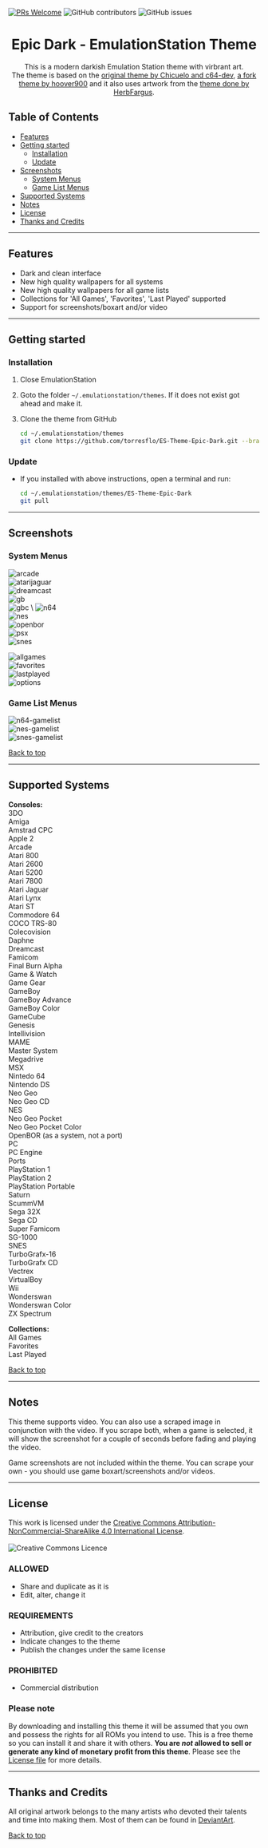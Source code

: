 [![PRs Welcome](https://img.shields.io/badge/PRs-welcome-brightgreen.svg)](http://makeapullrequest.com)
![GitHub contributors](https://img.shields.io/github/contributors/torresflo/ES-Theme-Epic-Dark.svg)
![GitHub issues](https://img.shields.io/github/issues/torresflo/ES-Theme-Epic-Dark.svg)

<p align="center">
  <h1 align="center">Epic Dark - EmulationStation Theme</h3>

  <p align="center">
    This is a modern darkish Emulation Station theme with virbrant art.
    <br />
    The theme is based on the <a href="https://github.com/c64-dev/es-theme-epicnoir">original theme by Chicuelo and c64-dev</a>, <a href="https://github.com/hoover900/Not-so-Epic">a fork theme by hoover900</a> and it also uses artwork from the <a href="https://github.com/HerbFargus/es-theme-tronkyfran">theme done by HerbFargus</a>.
  </p>
</p>

## Table of Contents

* [Features](#features)
* [Getting started](#getting-started)
  * [Installation](#installation)
  * [Update](#update)
* [Screenshots](#screenshots)
  * [System Menus](#system-menus)
  * [Game List Menus](#game-list-menus)
* [Supported Systems](#supported-systems)
* [Notes](#notes)
* [License](#license)
* [Thanks and Credits](#thanks-and-credits)

---

## Features

- Dark and clean interface
- New high quality wallpapers for all systems
- New high quality wallpapers for all game lists
- Collections for 'All Games', 'Favorites', 'Last Played' supported
- Support for screenshots/boxart and/or video

---

## Getting started

### Installation

1. Close EmulationStation

2. Goto the folder `~/.emulationstation/themes`. If it does not exist got ahead and make it.

3. Clone the theme from GitHub

    ``` bash
    cd ~/.emulationstation/themes
    git clone https://github.com/torresflo/ES-Theme-Epic-Dark.git --branch master
    ```

### Update

- If you installed with above instructions, open a terminal and run:

    ``` bash
    cd ~/.emulationstation/themes/ES-Theme-Epic-Dark
    git pull
    ```

---

## Screenshots

### System Menus

![arcade](https://github.com/torresflo/ES-Theme-Epic-Dark/blob/master/_art/samples/arcade.jpg) \
![atarijaguar](https://github.com/torresflo/ES-Theme-Epic-Dark/blob/master/_art/samples/atarijaguar.jpg) \
![dreamcast](https://github.com/torresflo/ES-Theme-Epic-Dark/blob/master/_art/samples/dreamcast.jpg) \
![gb](https://github.com/torresflo/ES-Theme-Epic-Dark/blob/master/_art/samples/gb.jpg) \
![gbc](https://github.com/torresflo/ES-Theme-Epic-Dark/blob/master/_art/samples/gbc.jpg) \ 
![n64](https://github.com/torresflo/ES-Theme-Epic-Dark/blob/master/_art/samples/n64.jpg) \
![nes](https://github.com/torresflo/ES-Theme-Epic-Dark/blob/master/_art/samples/nes.jpg) \
![openbor](https://github.com/torresflo/ES-Theme-Epic-Dark/blob/master/_art/samples/openbor.jpg) \
![psx](https://github.com/torresflo/ES-Theme-Epic-Dark/blob/master/_art/samples/psx.jpg) \
![snes](https://github.com/torresflo/ES-Theme-Epic-Dark/blob/master/_art/samples/snes.jpg)

![allgames](https://github.com/torresflo/ES-Theme-Epic-Dark/blob/master/_art/samples/allgames.jpg) \
![favorites](https://github.com/torresflo/ES-Theme-Epic-Dark/blob/master/_art/samples/favorites.jpg) \
![lastplayed](https://github.com/torresflo/ES-Theme-Epic-Dark/blob/master/_art/samples/lastplayed.jpg) \
![options](https://github.com/torresflo/ES-Theme-Epic-Dark/blob/master/_art/samples/options.jpg) 

### Game List Menus

![n64-gamelist](https://github.com/torresflo/ES-Theme-Epic-Dark/blob/master/_art/samples/n64-gamelist.jpg) \
![nes-gamelist](https://github.com/torresflo/ES-Theme-Epic-Dark/blob/master/_art/samples/nes-gamelist.jpg) \
![snes-gamelist](https://github.com/torresflo/ES-Theme-Epic-Dark/blob/master/_art/samples/snes-gamelist.jpg) 

[Back to top](#table-of-contents)

---

## Supported Systems

**Consoles:** \
3DO \
Amiga \
Amstrad CPC \
Apple 2 \
Arcade \
Atari 800 \
Atari 2600 \
Atari 5200 \
Atari 7800 \
Atari Jaguar \
Atari Lynx \
Atari ST \
Commodore 64 \
COCO TRS-80 \
Colecovision \
Daphne \
Dreamcast \
Famicom \
Final Burn Alpha \
Game & Watch \
Game Gear \
GameBoy \
GameBoy Advance \
GameBoy Color \
GameCube \
Genesis \
Intellivision \
MAME \
Master System \
Megadrive \
MSX \
Nintedo 64 \
Nintendo DS \
Neo Geo \
Neo Geo CD \
NES \
Neo Geo Pocket \
Neo Geo Pocket Color \
OpenBOR (as a system, not a port) \
PC \
PC Engine \
Ports \
PlayStation 1 \
PlayStation 2 \
PlayStation Portable \
Saturn \
ScummVM \
Sega 32X \
Sega CD \
Super Famicom \
SG-1000 \
SNES \
TurboGrafx-16 \
TurboGrafx CD \
Vectrex \
VirtualBoy \
Wii \
Wonderswan \
Wonderswan Color \
ZX Spectrum

**Collections:** \
All Games \
Favorites \
Last Played 

[Back to top](#table-of-contents)

---

## Notes

This theme supports video. You can also use a scraped image in conjunction with the video. If you scrape both, when a game is selected, it will show the screenshot for a couple of seconds before fading and playing the video.

Game screenshots are not included within the theme. You can scrape your own - you should use game boxart/screenshots and/or videos.

---

## License

This work is licensed under the [Creative Commons Attribution-NonCommercial-ShareAlike 4.0 International License](http://creativecommons.org/licenses/by-nc-sa/4.0/).
\
\
![Creative Commons Licence](https://i.creativecommons.org/l/by-nc-sa/4.0/88x31.png "Creative Commons Licence")

### ALLOWED

- Share and duplicate as it is
- Edit, alter, change it

### REQUIREMENTS

- Attribution, give credit to the creators
- Indicate changes to the theme
- Publish the changes under the same license

### PROHIBITED

- Commercial distribution

### Please note

By downloading and installing this theme it will be assumed that you own and possess the rights for all ROMs you intend to use. This is a free theme so you can install it and share it with others. **You are *not* allowed to sell or generate any kind of monetary profit from this theme**. Please see the [License file](./LICENSE) for more details.

---

## Thanks and Credits

All original artwork belongs to the many artists who devoted their talents and time into making them.
Most of them can be found in [DeviantArt](http://www.deviantart.com/).

[Back to top](#table-of-contents)
